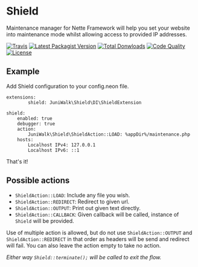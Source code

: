 Shield
============
Maintenance manager for Nette Framework will help you set your website into maintenance mode whilst allowing access to provided IP addresses.

[![Travis](https://img.shields.io/travis/juniwalk/shield.svg?style=flat-square)](https://travis-ci.org/juniwalk/shield)
[![Latest Packagist Version](https://img.shields.io/packagist/v/juniwalk/shield.svg?style=flat-square)](https://packagist.org/packages/juniwalk/shield)
[![Total Donwloads](https://img.shields.io/packagist/dt/juniwalk/shield.svg?style=flat-square)](https://packagist.org/packages/juniwalk/shield)
[![Code Quality](https://img.shields.io/scrutinizer/g/juniwalk/shield.svg?style=flat-square)](https://scrutinizer-ci.com/g/juniwalk/shield/)
[![License](https://img.shields.io/packagist/l/juniwalk/shield.svg?style=flat-square)](https://mit-license.org)

Example
-------
Add Shield configuration to your config.neon file.

```neon
extensions:
        shield: JuniWalk\Shield\DI\ShieldExtension

shield:
    enabled: true
    debugger: true
    action:
        JuniWalk\Shield\ShieldAction::LOAD: %appDir%/maintenance.php
    hosts:
        Localhost IPv4: 127.0.0.1
        Localhost IPv6: ::1
```

That's it!

Possible actions
-------
- `ShieldAction::LOAD`:     Include any file you wish.
- `ShieldAction::REDIRECT`: Redirect to given url.
- `ShieldAction::OUTPUT`:   Print out given text directly.
- `ShieldAction::CALLBACK`: Given callback will be called, instance of `Shield` will be provided.

Use of multiple action is allowed, but do not use `ShieldAction::OUTPUT` and `ShieldAction::REDIRECT` in that order as headers will be send and redirect will fail. You can also leave the action empty to take no action.

*Either way `Shield::terminate();` will be called to exit the flow.*
